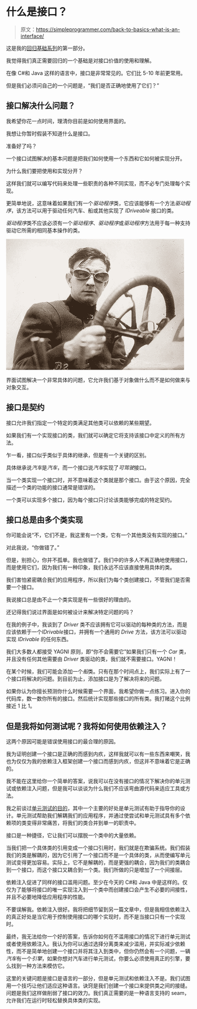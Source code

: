 # 什么是接口？

> 原文：<https://simpleprogrammer.com/back-to-basics-what-is-an-interface/>

这是我的[回归基础系列](https://simpleprogrammer.com/2010/10/30/getting-back-to-basics-introduction-and-why/)的第一部分。

我觉得我们真正需要回归的一个基础是对接口价值的使用和理解。

在像 C#和 Java 这样的语言中，接口是非常常见的。它们比 5-10 年前更常用。

但是我们必须问自己的一个问题是，“我们是否正确地使用了它们？”

## 接口解决什么问题？

我希望你花一点时间，理清你目前是如何使用界面的。

我想让你暂时假装不知道什么是接口。

准备好了吗？

一个接口试图解决的基本问题是把我们如何使用一个东西和它如何被实现分开。

为什么我们要把使用和实现分开？

这样我们就可以编写代码来处理一些职责的各种不同实现，而不必专门处理每个实现。

更简单地说，这意味着如果我们有一个*驱动程序*类，它应该能够有一个方法*驱动程序*，该方法可以用于驱动任何汽车、船或其他实现了 *IDriveable* 接口的类。

*驱动程序*类不应该必须有一个*驱动程序*、*驱动程序*或*驱动程序*方法用于每一种支持驱动它所需的相同基本操作的类。



![Driver-Race-Car](img/7ffa5ecc1b82f0f22da4758d169acabf.png "Driver-Race-Car")



界面试图解决一个非常具体的问题，它允许我们基于对象做什么而不是如何做来与对象交互。

## 接口是契约

接口允许我们指定一个特定的类满足其他类可以依赖的某些期望。

如果我们有一个实现接口的类，我们就可以确定它将支持该接口中定义的所有方法。

乍一看，接口似乎类似于具体的继承，但是有一个关键的区别。

具体继承说*汽车*是*汽车*，而一个接口说*汽车*实现了*可驾驶*接口。

当一个类实现一个接口时，并不意味着这个类就是那个接口。由于这个原因，完全描述一个类的功能的接口通常是错误的。

一个类可以实现多个接口，因为每个接口只讨论该类能够完成的特定契约。

## 接口总是由多个类实现

你可能会说“不，它们不是，我这里有一个类，它有一个其他类没有实现的接口。”

对此我说，“你做错了。”

但是，别担心，你并不孤单。我也做错了。我们中的许多人不再正确地使用接口，而是使用它们，因为我们有一种印象，我们永远不应该直接使用具体的类。

我们害怕紧密耦合我们的应用程序，所以我们为每个类创建接口，不管我们是否需要一个接口。

我说接口总是由不止一个类实现是有一些很好的理由的。

还记得我们说过界面是如何被设计来解决特定问题的吗？

在我的例子中，我谈到了 *Driver* 类不应该拥有它可以驱动的每种类的方法，而是应该依赖于一个*IDrivable*接口，并拥有一个通用的 *Drive* 方法，该方法可以驱动实现 *IDrivable* 的任何东西。

我们大多数人都接受 YAGNI 原则，即“你不会需要它”如果我们只有一个 *Car* 类，并且没有任何其他需要由 *Driver* 类驱动的类，我们就不需要接口。YAGNI！

在某个时候，我们可能会添加一个*船*类。只有在那个时间点上，我们实际上有了一个接口将解决的问题。到目前为止，添加接口是为了解决将来的问题。

如果你认为你擅长预测你什么时候需要一个界面，我希望你做一点练习。进入你的代码库，数一数你所有的接口。然后统计实现那些接口的所有类。我打赌这个比例接近 1 比 1。

## 但是我将如何测试呢？我将如何使用依赖注入？

这两个原因可能是错误使用接口的最合理的原因。

我为证明创建一个接口是正确的而感到内疚，这样我就可以有一些东西来嘲笑，我也为仅仅为我的依赖注入框架创建一个接口而感到内疚，但这并不意味着它是正确的。

我不能在这里给你一个简单的答案，说我可以在没有接口的情况下解决你的单元测试或依赖注入问题，但是我可以谈谈为什么我们不应该弯曲源代码来适应工具或方法。

我之前谈过[单元测试的目的](https://simpleprogrammer.com/2010/10/15/the-purpose-of-unit-testing/)，其中一个主要的好处是单元测试有助于指导你的设计。单元测试帮助我们解耦我们的应用程序，并通过使尝试和单元测试具有多个依赖项的类变得非常痛苦，将我们的类合并到单一的职责中。

接口是一种捷径，它让我们可以摆脱一个类中的大量依赖。

当我们把一个具体类的引用变成一个接口引用时，我们就是在欺骗系统。我们假装我们的类是解耦的，因为它引用了一个接口而不是一个具体的类，从而使编写单元测试变得更加容易。实际上，它不是解耦的，而是更强的耦合，因为我们的类耦合到一个接口，而这个接口又耦合到一个类。我们所做的只是增加了一个间接层。

依赖注入促进了同样的接口滥用问题。至少在今天的 C#和 Java 中是这样的。仅仅为了能够将接口的唯一实现注入到一个类中而创建接口会产生不必要的间接性，并且不必要地降低应用程序的性能。

不要误解我。依赖注入很好。我将把细节留到另一篇文章中，但是我相信依赖注入的真正好处是当它用于控制使用接口的哪个实现时，而不是当接口只有一个实现时。

最终，我无法给你一个好的答案，告诉你如何在不滥用接口的情况下进行单元测试或者使用依赖注入。我认为你可以通过选择分离类来减少滥用，并实际减少依赖性，而不是简单地创建一个接口并将其注入到类中，但你仍然会有一个问题，一辆*汽车*有一个*引擎*，如果你想对汽车进行单元测试，你要么必须使用真正的引擎，要么找到一种方法来模仿它。

这里的关键问题是接口是语言的一部分，但是单元测试和依赖注入不是。我们试图用一个技巧让他们适应这种语言。诀窍是我们创建一个接口来提供类之间的接缝。问题是我们这样做削弱了接口的效力。我们真正需要的是一种语言支持的 seam，允许我们在运行时轻松替换具体类的实现。